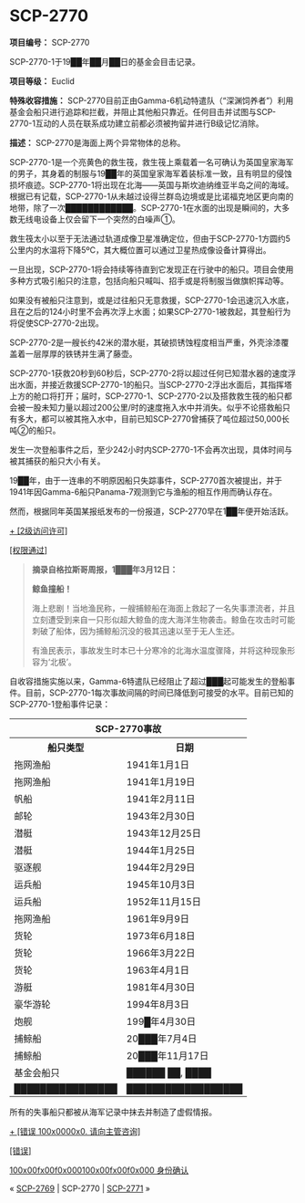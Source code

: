 # SCP-2770
                        


**项目编号：** SCP-2770



SCP-2770-1于19██年██月██日的基金会目击记录。



**项目等级：** Euclid

**特殊收容措施：** SCP-2770目前正由Gamma-6机动特遣队（“深渊饲养者”）利用基金会船只进行追踪和拦截，并阻止其他船只靠近。任何目击并试图与SCP-2770-1互动的人员在联系成功建立前都必须被拘留并进行B级记忆消除。

**描述：** SCP-2770是海面上两个异常物体的总称。

SCP-2770-1是一个亮黄色的救生筏，救生筏上乘载着一名可确认为英国皇家海军的男子，其身着的制服与19██年的英国皇家海军着装标准一致，且有明显的侵蚀损坏痕迹。SCP-2770-1将出现在北海——英国与斯坎迪纳维亚半岛之间的海域。根据已有记载，SCP-2770-1从未越过设得兰群岛边境或是比诺福克地区更向南的地带，除了一次████████████。SCP-2770-1在水面的出现是瞬间的，大多数无线电设备上仅会留下一个突然的白噪声①。

救生筏太小以至于无法通过轨道成像卫星准确定位，但由于SCP-2770-1方圆约5公里内的水温将下降5ºC，其大概位置可以通过卫星热成像设备计算得出。

一旦出现，SCP-2770-1将会持续等待直到它发现正在行驶中的船只。项目会使用多种方式吸引船只的注意，包括向船只喊叫、招手或是将制服当做旗帜挥动等。

如果没有被船只注意到，或是过往船只无意救援，SCP-2770-1会迅速沉入水底，且在之后的124小时里不会再次浮上水面；如果SCP-2770-1被救起，其登船行为将促使SCP-2770-2出现。

SCP-2770-2是一艘长约42米的潜水艇，其破损锈蚀程度相当严重，外壳涂漆覆盖着一层厚厚的铁锈并生满了藤壶。

SCP-2770-1获救20秒到60秒后，SCP-2770-2将以超过任何已知潜水器的速度浮出水面，并接近救援SCP-2770-1的船只。当SCP-2770-2浮出水面后，其指挥塔上方的舱口将打开；届时，SCP-2770-1、SCP-2770-2以及搭救救生筏的船只都会被一股未知力量以超过200公里/时的速度拖入水中并消失。似乎不论搭救船只有多大，都可以被其拖入水中，目前已知SCP-2770曾捕获了吨位超过50,000长吨②的船只。

发生一次登船事件之后，至少242小时内SCP-2770-1不会再次出现，具体时间与被其捕获的船只大小有关。

19██年，由于一连串的不明原因船只失踪事件，SCP-2770首次被提出，并于1941年因Gamma-6船只Panama-7观测到它与渔船的相互作用而确认存在。

然而，根据同年英国某报纸发布的一份报道，SCP-2770早在1██年便开始活跃。


<a shape='rect' class='collapsible-block-link' href='javascript:;'>+&#160;[2&#32423;&#35775;&#38382;&#35768;&#21487;]</a>

<a shape='rect' class='collapsible-block-link' href='javascript:;'>[&#26435;&#38480;&#36890;&#36807;]</a>


> **摘录自格拉斯哥周报，1███年3月12日：** 
> 
> **鲸鱼撞船！** 
> 
> 海上悲剧！当地渔民称，一艘捕鲸船在海面上救起了一名失事漂流者，并且立刻遭受到来自一只形似超大鲸鱼的庞大海洋生物袭击。鲸鱼在攻击时可能刺破了船体，因为捕鲸船沉没的极其迅速以至于无人生还。
> 
> 有渔民表示，事故发生时本已十分寒冷的北海水温度骤降，并将这种现象形容为‘北极’。
> 




自收容措施实施以来，Gamma-6特遣队已经阻止了超过███起可能发生的登船事件。目前，SCP-2770-1每次事故间隔的时间已降低到可接受的水平。目前已知的SCP-2770-1登船事件记录：

<table class='wiki-content-table'>
 <tr>
  <th colspan='3' rowspan='1'>SCP-2770&#20107;&#25925;</th>
 </tr>
 <tr>
  <th colspan='1' rowspan='1'>&#33337;&#21482;&#31867;&#22411;</th>
  <th colspan='1' rowspan='1'>&#26085;&#26399;</th>
 </tr>
 <tr>
  <td colspan='1' rowspan='1'>&#25302;&#32593;&#28180;&#33337;</td>
  <td colspan='1' rowspan='1'>1941&#24180;1&#26376;1&#26085;</td>
 </tr>
 <tr>
  <td colspan='1' rowspan='1'>&#25302;&#32593;&#28180;&#33337;</td>
  <td colspan='1' rowspan='1'>1941&#24180;1&#26376;19&#26085;</td>
 </tr>
 <tr>
  <td colspan='1' rowspan='1'>&#24070;&#33337;</td>
  <td colspan='1' rowspan='1'>1941&#24180;2&#26376;11&#26085;</td>
 </tr>
 <tr>
  <td colspan='1' rowspan='1'>&#37038;&#36718;</td>
  <td colspan='1' rowspan='1'>1943&#24180;2&#26376;30&#26085;</td>
 </tr>
 <tr>
  <td colspan='1' rowspan='1'>&#28508;&#33351;</td>
  <td colspan='1' rowspan='1'>1943&#24180;12&#26376;25&#26085;</td>
 </tr>
 <tr>
  <td colspan='1' rowspan='1'>&#28508;&#33351;</td>
  <td colspan='1' rowspan='1'>1944&#24180;1&#26376;25&#26085;</td>
 </tr>
 <tr>
  <td colspan='1' rowspan='1'>&#39537;&#36880;&#33328;</td>
  <td colspan='1' rowspan='1'>1944&#24180;2&#26376;29&#26085;</td>
 </tr>
 <tr>
  <td colspan='1' rowspan='1'>&#36816;&#20853;&#33337;</td>
  <td colspan='1' rowspan='1'>1945&#24180;10&#26376;3&#26085;</td>
 </tr>
 <tr>
  <td colspan='1' rowspan='1'>&#36816;&#20853;&#33337;</td>
  <td colspan='1' rowspan='1'>1952&#24180;11&#26376;15&#26085;</td>
 </tr>
 <tr>
  <td colspan='1' rowspan='1'>&#25302;&#32593;&#28180;&#33337;</td>
  <td colspan='1' rowspan='1'>1961&#24180;9&#26376;9&#26085;</td>
 </tr>
 <tr>
  <td colspan='1' rowspan='1'>&#36135;&#36718;</td>
  <td colspan='1' rowspan='1'>1973&#24180;6&#26376;18&#26085;</td>
 </tr>
 <tr>
  <td colspan='1' rowspan='1'>&#36135;&#36718;</td>
  <td colspan='1' rowspan='1'>1966&#24180;3&#26376;22&#26085;</td>
 </tr>
 <tr>
  <td colspan='1' rowspan='1'>&#36135;&#36718;</td>
  <td colspan='1' rowspan='1'>1963&#24180;4&#26376;1&#26085;</td>
 </tr>
 <tr>
  <td colspan='1' rowspan='1'>&#28216;&#33351;</td>
  <td colspan='1' rowspan='1'>1981&#24180;4&#26376;30&#26085;</td>
 </tr>
 <tr>
  <td colspan='1' rowspan='1'>&#35946;&#21326;&#28216;&#36718;</td>
  <td colspan='1' rowspan='1'>1994&#24180;8&#26376;3&#26085;</td>
 </tr>
 <tr>
  <td colspan='1' rowspan='1'>&#28846;&#33328;</td>
  <td colspan='1' rowspan='1'>199&#9608;&#24180;4&#26376;30&#26085;</td>
 </tr>
 <tr>
  <td colspan='1' rowspan='1'>&#25429;&#40120;&#33337;</td>
  <td colspan='1' rowspan='1'>20&#9608;&#9608;&#9608;&#24180;7&#26376;4&#26085;</td>
 </tr>
 <tr>
  <td colspan='1' rowspan='1'>&#25429;&#40120;&#33337;</td>
  <td colspan='1' rowspan='1'>20&#9608;&#9608;&#9608;&#24180;11&#26376;17&#26085;</td>
 </tr>
 <tr>
  <td colspan='1' rowspan='1'>&#22522;&#37329;&#20250;&#33337;&#21482;</td>
  <td colspan='1' rowspan='1'>&#9608;&#9608;&#9608;&#9608;&#9608;&#9608; &#9608;&#9608;, &#9608;&#9608;&#9608;&#9608;</td>
 </tr>
 <tr>
  <td colspan='1' rowspan='1'>&#9608;&#9608;&#9608;&#9608;&#9608;&#9608;&#9608;&#9608;&#9608;&#9608;&#9608;&#9608;&#9608;&#9608;&#9608;&#9608;</td>
  <td colspan='1' rowspan='1'>&#9608;&#9608;&#9608;&#9608;&#9608;&#9608;&#9608;&#9608;&#9608;&#9608;&#9608;&#9608;&#9608;&#9608;&#9608;&#9608;&#9608;&#9608;</td>
 </tr>
</table>
所有的失事船只都被从海军记录中抹去并制造了虚假情报。







<a shape='rect' class='collapsible-block-link' href='javascript:;'>+&#160;[&#38169;&#35823;&#160;100x0000x0.&#160;&#35831;&#21521;&#20027;&#31649;&#21672;&#35810;]</a>

<a shape='rect' class='collapsible-block-link' href='javascript:;'>[&#38169;&#35823;]</a>

<a shape='rect' href='http://scp-wiki-cn.wikidot.com/incidentreportnullpleaseseeasupervisor' target='_blank'>100x00fx00f0x000100x00fx00f0x000 &#36523;&#20221;&#30830;&#35748;</a>






« <a shape='rect' class='newpage' href='/scp-2769'>SCP-2769</a> | SCP-2770 | [SCP-2771](/scp-2771) »





                    